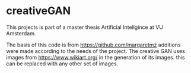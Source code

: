 # creativeGAN

This projects is part of a master thesis Artificial Intellgince at VU Amsterdam. 

The basis of this code is from https://github.com/margaretmz additions were made according to the needs of the project.
The creative GAN uses images from https://www.wikiart.org/ in the generation of its images. this can be replaced with any other set of images.
